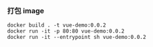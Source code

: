 ### 打包 image

```shell
docker build . -t vue-demo:0.0.2
docker run -it -p 80:80 vue-demo:0.0.2
docker run -it --entrypoint sh vue-demo:0.0.2
```
